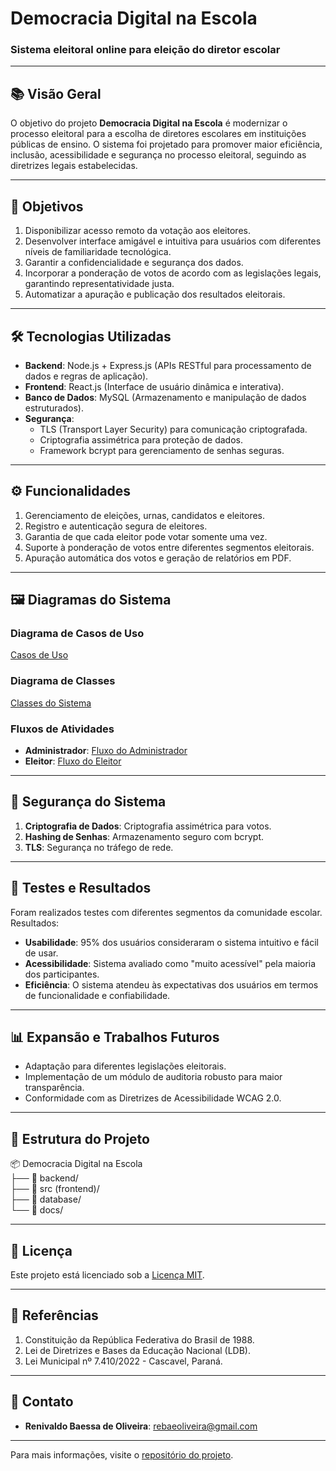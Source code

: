 # Democracia Digital na Escola
### Sistema eleitoral online para eleição do diretor escolar

---

## 📚 Visão Geral
O objetivo do projeto **Democracia Digital na Escola** é modernizar o processo eleitoral para a escolha de diretores escolares em instituições públicas de ensino. O sistema foi projetado para promover maior eficiência, inclusão, acessibilidade e segurança no processo eleitoral, seguindo as diretrizes legais estabelecidas.

---

## 🎯 Objetivos

1. Disponibilizar acesso remoto da votação aos eleitores.
2. Desenvolver interface amigável e intuitiva para usuários com diferentes níveis de familiaridade tecnológica.
3. Garantir a confidencialidade e segurança dos dados.
4. Incorporar a ponderação de votos de acordo com as legislações legais, garantindo representatividade justa.
5. Automatizar a apuração e publicação dos resultados eleitorais.

---

## 🛠️ Tecnologias Utilizadas

- **Backend**: Node.js + Express.js (APIs RESTful para processamento de dados e regras de aplicação).
- **Frontend**: React.js (Interface de usuário dinâmica e interativa).
- **Banco de Dados**: MySQL (Armazenamento e manipulação de dados estruturados).
- **Segurança**:
  - TLS (Transport Layer Security) para comunicação criptografada.
  - Criptografia assimétrica para proteção de dados.
  - Framework bcrypt para gerenciamento de senhas seguras.

---

## ⚙️ Funcionalidades

1. Gerenciamento de eleições, urnas, candidatos e eleitores.
2. Registro e autenticação segura de eleitores.
3. Garantia de que cada eleitor pode votar somente uma vez.
4. Suporte à ponderação de votos entre diferentes segmentos eleitorais.
5. Apuração automática dos votos e geração de relatórios em PDF.

---

## 🖼️ Diagramas do Sistema

### Diagrama de Casos de Uso
[Casos de Uso](https://github.com/rebaeoliveira/votacao-online/blob/master/docs/Casos%20de%20uso.png)

### Diagrama de Classes
[Classes do Sistema](https://github.com/rebaeoliveira/votacao-online/blob/master/docs/Classe.png)

### Fluxos de Atividades
- **Administrador**: [Fluxo do Administrador](https://github.com/rebaeoliveira/votacao-online/blob/master/docs/Atividades%20administrador.png)
- **Eleitor**: [Fluxo do Eleitor](https://github.com/rebaeoliveira/votacao-online/blob/master/docs/Atividades%20eleitor.png)

---

## 🔐 Segurança do Sistema

1. **Criptografia de Dados**: Criptografia assimétrica para votos.
2. **Hashing de Senhas**: Armazenamento seguro com bcrypt.
3. **TLS**: Segurança no tráfego de rede.

---

## 🧪 Testes e Resultados

Foram realizados testes com diferentes segmentos da comunidade escolar. Resultados:
- **Usabilidade**: 95% dos usuários consideraram o sistema intuitivo e fácil de usar.
- **Acessibilidade**: Sistema avaliado como "muito acessível" pela maioria dos participantes.
- **Eficiência**: O sistema atendeu às expectativas dos usuários em termos de funcionalidade e confiabilidade.

---

## 📊 Expansão e Trabalhos Futuros

- Adaptação para diferentes legislações eleitorais.
- Implementação de um módulo de auditoria robusto para maior transparência.
- Conformidade com as Diretrizes de Acessibilidade WCAG 2.0.

---

## 📁 Estrutura do Projeto

📦 Democracia Digital na Escola  
    ├── 📂 backend/  
    ├── 📂 src (frontend)/  
    ├── 📂 database/  
    └── 📂 docs/

---

## 📜 Licença

Este projeto está licenciado sob a [Licença MIT](LICENSE).

---

## 📝 Referências

1. Constituição da República Federativa do Brasil de 1988.
2. Lei de Diretrizes e Bases da Educação Nacional (LDB).
3. Lei Municipal nº 7.410/2022 - Cascavel, Paraná.

---

## 📩 Contato

- **Renivaldo Baessa de Oliveira**: [rebaeoliveira@gmail.com](mailto:rebaeoliveira@gmail.com)

---

Para mais informações, visite o [repositório do projeto](https://github.com/rebaeoliveira/votacao-online).
